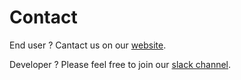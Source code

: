 # Contact

End user ? Cantact us on our [website](https://aktnmap.com/).

Developer ? Please feel free to join our [slack channel](https://kalisio.slack.com/).